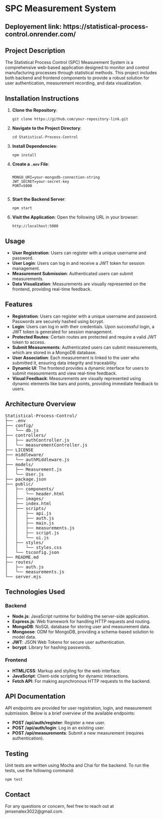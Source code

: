 <h1>SPC Measurement System</h1>
<h2>Deployement link: https://statistical-process-control.onrender.com/</h2>

<h2>Project Description</h2>
<p>The Statistical Process Control (SPC) Measurement System is a comprehensive web-based application designed to monitor and control manufacturing processes through statistical methods. This project includes both backend and frontend components to provide a robust solution for user authentication, measurement recording, and data visualization.</p>

<h2>Installation Instructions</h2>
<ol>
<li><strong>Clone the Repository</strong>:
  <pre><code>git clone https://github.com/your-repository-link.git</code></pre>
</li>
<li><strong>Navigate to the Project Directory</strong>:
  <pre><code>cd Statistical-Process-Control</code></pre>
</li>
<li><strong>Install Dependencies</strong>:
  <pre><code>npm install</code></pre>
</li>
<li><strong>Create a <code>.env</code> File</strong>:
  <pre><code>
MONGO_URI=your-mongodb-connection-string
JWT_SECRET=your-secret-key
PORT=5000
  </code></pre>
</li>
<li><strong>Start the Backend Server</strong>:
  <pre><code>npm start</code></pre>
</li>
<li><strong>Visit the Application</strong>:
  Open the following URL in your browser:
  <pre><code>http://localhost:5000</code></pre>
</li>
</ol>

<h2>Usage</h2>
<ul>
<li><strong>User Registration</strong>: Users can register with a unique username and password.</li>
<li><strong>User Login</strong>: Users can log in and receive a JWT token for session management.</li>
<li><strong>Measurement Submission</strong>: Authenticated users can submit measurements.</li>
<li><strong>Data Visualization</strong>: Measurements are visually represented on the frontend, providing real-time feedback.</li>
</ul>

<h2>Features</h2>
<ul>
<li><strong>Registration</strong>: Users can register with a unique username and password. Passwords are securely hashed using bcrypt.</li>
<li><strong>Login</strong>: Users can log in with their credentials. Upon successful login, a JWT token is generated for session management.</li>
<li><strong>Protected Routes</strong>: Certain routes are protected and require a valid JWT token to access.</li>
<li><strong>Submit Measurements</strong>: Authenticated users can submit measurements, which are stored in a MongoDB database.</li>
<li><strong>User Association</strong>: Each measurement is linked to the user who submitted it, ensuring data integrity and traceability.</li>
<li><strong>Dynamic UI</strong>: The frontend provides a dynamic interface for users to submit measurements and view real-time feedback.</li>
<li><strong>Visual Feedback</strong>: Measurements are visually represented using dynamic elements like bars and points, providing immediate feedback to users.</li>
</ul>

<h2>Architecture Overview</h2>
<pre>
Statistical-Process-Control/
├── .env
├── config/
│   └── db.js
├── controllers/
│   ├── authController.js
│   └── measurementController.js
├── LICENSE
├── middleware/
│   └── authMiddleware.js
├── models/
│   ├── Measurement.js
│   └── User.js
├── package.json
├── public/
│   ├── components/
│   │   └── header.html
│   ├── images/
│   ├── index.html
│   ├── scripts/
│   │   ├── api.js
│   │   ├── auth.js
│   │   ├── main.js
│   │   ├── measurements.js
│   │   ├── script.js
│   │   └── ui.js
│   ├── styles/
│   │   └── styles.css
│   └── tsconfig.json
├── README.md
├── routes/
│   ├── auth.js
│   └── measurements.js
└── server.mjs
</pre>

<h2>Technologies Used</h2>

<h3>Backend</h3>
<ul>
<li><strong>Node.js</strong>: JavaScript runtime for building the server-side application.</li>
<li><strong>Express.js</strong>: Web framework for handling HTTP requests and routing.</li>
<li><strong>MongoDB</strong>: NoSQL database for storing user and measurement data.</li>
<li><strong>Mongoose</strong>: ODM for MongoDB, providing a schema-based solution to model data.</li>
<li><strong>JWT</strong>: JSON Web Tokens for secure user authentication.</li>
<li><strong>bcrypt</strong>: Library for hashing passwords.</li>
</ul>

<h3>Frontend</h3>
<ul>
<li><strong>HTML/CSS</strong>: Markup and styling for the web interface.</li>
<li><strong>JavaScript</strong>: Client-side scripting for dynamic interactions.</li>
<li><strong>Fetch API</strong>: For making asynchronous HTTP requests to the backend.</li>
</ul>

<h2>API Documentation</h2>
<p>API endpoints are provided for user registration, login, and measurement submission. Below is a brief overview of the available endpoints:</p>
<ul>
<li><strong>POST /api/auth/register</strong>: Register a new user.</li>
<li><strong>POST /api/auth/login</strong>: Log in an existing user.</li>
<li><strong>POST /api/measurements</strong>: Submit a new measurement (requires authentication).</li>
</ul>

<h2>Testing</h2>
<p>Unit tests are written using Mocha and Chai for the backend. To run the tests, use the following command:</p>
<pre><code>npm test</code></pre>


<h2>Contact</h2>
<p>For any questions or concern, feel free to reach out at jensenalex3022@gmail.com.</p>

